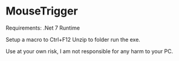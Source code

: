 # MouseTrigger
Requirements:
.Net 7 Runtime

Setup a macro to Ctrl+F12
Unzip to folder run the exe.

Use at your own risk, I am not responsible for any harm to your PC.
